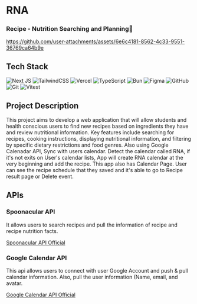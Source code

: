 # RNA 
### Recipe - Nutrition Searching and Planning🍳



https://github.com/user-attachments/assets/6e6c4181-8562-4c33-9551-36769ca64b9e



## Tech Stack
![Next JS](https://img.shields.io/badge/Next-black?style=for-the-badge&logo=next.js&logoColor=white) ![TailwindCSS](https://img.shields.io/badge/tailwindcss-%2338B2AC.svg?style=for-the-badge&logo=tailwind-css&logoColor=white) ![Vercel](https://img.shields.io/badge/vercel-%23000000.svg?style=for-the-badge&logo=vercel&logoColor=white) ![TypeScript](https://img.shields.io/badge/typescript-%23007ACC.svg?style=for-the-badge&logo=typescript&logoColor=white) ![Bun](https://img.shields.io/badge/Bun-%23000000.svg?style=for-the-badge&logo=bun&logoColor=white) ![Figma](https://img.shields.io/badge/figma-%23F24E1E.svg?style=for-the-badge&logo=figma&logoColor=white) ![GitHub](https://img.shields.io/badge/github-%23121011.svg?style=for-the-badge&logo=github&logoColor=white) ![Git](https://img.shields.io/badge/git-%23F05033.svg?style=for-the-badge&logo=git&logoColor=white) ![Vitest](https://img.shields.io/badge/-Vitest-252529?style=for-the-badge&logo=vitest&logoColor=FCC72B)



## Project Description

This project aims to develop a web application that will allow students and health conscious users to find new recipes based on ingredients they have and review nutritional information. Key features include searching for recipes, cooking instructions, displaying nutritional information, and filtering by specific dietary restrictions and food genres.
Also using Google Calenadar API, Sync with users calendar. Detect the calendar called RNA, if it's not exits on User's calendar lists, App will create RNA calendar at the very beginning and add the recipe.
This app also has Calendar Page. User can see the recipe schedule that they saved and it's able to go to Recipe result page or Delete event.


## APIs

### Spoonacular API
It allows users to search recipes and pull the information of recipe and recipe nutrition facts.

[Spoonacular API Official](https://spoonacular.com/food-api)

### Google Calendar API
This api allows users to connect with user Google Account and push & pull calendar information.
Also, pull the user information (Name, email, and avatar.

[Google Calendar API Official](https://developers.google.com/calendar/api/guides/overview)
